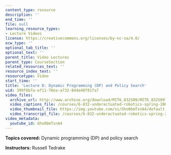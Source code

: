 ```yaml
---
content_type: resource
description: ''
end_time: ''
file: null
learning_resource_types:
- Lecture Videos
license: https://creativecommons.org/licenses/by-nc-sa/4.0/
ocw_type: ''
optional_tab_title: ''
optional_text: ''
parent_title: Video Lectures
parent_type: CourseSection
related_resources_text: ''
resource_index_text: ''
resourcetype: Video
start_time: ''
title: 'Lecture 8: Dynamic Programming (DP) and Policy Search'
uid: 399f6b7a-ef11-76ea-a732-844a48f81fa7
video_files:
  archive_url: http://www.archive.org/download/MIT6_832S09/MIT6_832S09lec08_300k.mp4
  video_captions_file: /courses/6-832-underactuated-robotics-spring-2009/e501e5a3b3b25bdfbf61ebe80316412d_Gho0bmTsnA4.vtt
  video_thumbnail_file: https://img.youtube.com/vi/Gho0bmTsnA4/default.jpg
  video_transcript_file: /courses/6-832-underactuated-robotics-spring-2009/ac8e83844e6028b3444132bce73d451d_Gho0bmTsnA4.pdf
video_metadata:
  youtube_id: Gho0bmTsnA4
---
```


**Topics covered:** Dynamic programming (DP) and policy search

**Instructors:** Russell Tedrake

